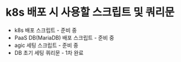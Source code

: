 # k8s 배포 시 사용할 스크립트 및 쿼리문


- k8s 배포 스크립트 - 준비 중
- PaaS DB(MariaDB) 배포 스크립트 - 준비 중
- agic 세팅 스크립트 - 준비 중
- DB 초기 세팅 쿼리문 - 1차 완료


